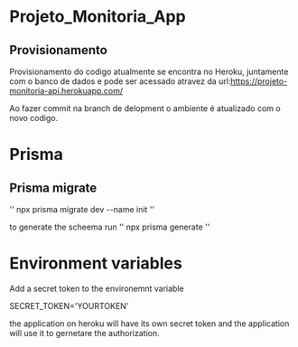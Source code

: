 # Projeto_Monitoria_App

## Provisionamento

Provisionamento do codigo atualmente se encontra no Heroku, juntamente com o banco de dados e pode ser acessado atravez da url:https://projeto-monitoria-api.herokuapp.com/ 

Ao fazer commit na branch de delopment o ambiente é atualizado com o novo codigo.


# Prisma

## Prisma migrate
'' npx prisma migrate dev --name init '' 

to generate the scheema run 
'' npx prisma generate ''


# Environment variables

Add a secret token to the environemnt variable

SECRET_TOKEN='YOURTOKEN'

the application on heroku will have its own secret token and the application will use it to gernetare the authorization.

